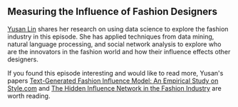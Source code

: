 ## Measuring the Influence of Fashion Designers

<a href="http://yusanlin.com/">Yusan Lin</a> shares her research on using data science to explore the fashion industry in this episode.  She has applied techniques from data mining, natural language processing, and social network analysis to explore who are the innovators in the fashion world and how their influence effects other designers.

If you found this episode interesting and would like to read more, Yusan's papers <a href="http://yusanlin.com/files/papers/2014_hicss_Text_Generated_Fashion_Influence_Model.pdf">Text-Generated Fashion Influence Model: An Empirical Study on Style.com</a> and <a href="http://www.yusanlin.com/files/papers/wits_2014_hidden_influence_network_fashion_industry.pdf">The Hidden Influence Network in the Fashion Industry</a> are worth reading.

